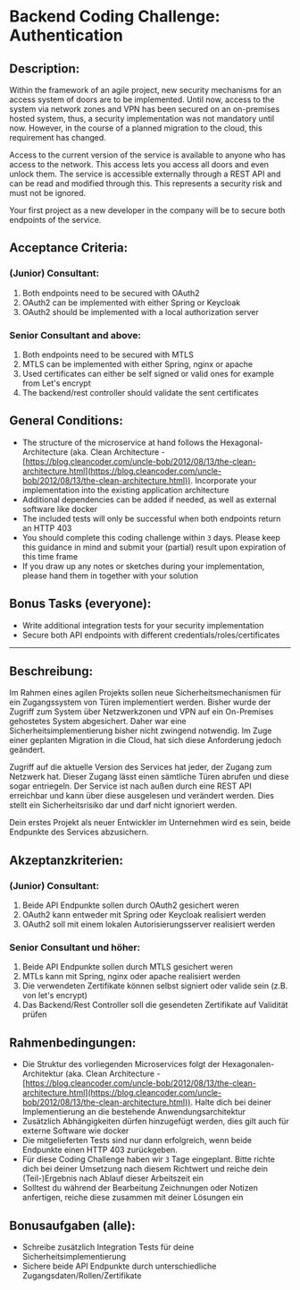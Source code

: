 # Backend Coding Challenge: Authentication

## Description:

Within the framework of an agile project, new security mechanisms for an access system of doors are to be implemented. Until now, access to the system via network zones and VPN has been secured on an on-premises hosted system, thus, a security implementation was not mandatory until now. However, in the course of a planned migration to the cloud, this requirement has changed.

Access to the current version of the service is available to anyone who has access to the network. This access lets you access all doors and even unlock them. The service is accessible externally through a REST API and can be read and modified through this. This represents a security risk and must not be ignored.

Your first project as a new developer in the company will be to secure both endpoints of the service.

## Acceptance Criteria:

### (Junior) Consultant:

1. Both endpoints need to be secured with OAuth2
2. OAuth2 can be implemented with either Spring or Keycloak
3. OAuth2 should be implemented with a local authorization server

### Senior Consultant and above:

1. Both endpoints need to be secured with MTLS
2. MTLS can be implemented with either Spring, nginx or apache
3. Used certificates can either be self signed or valid ones for example from Let's encrypt
4. The backend/rest controller should validate the sent certificates

## General Conditions:
- The structure of the microservice at hand follows the Hexagonal-Architecture (aka. Clean Architecture - [https://blog.cleancoder.com/uncle-bob/2012/08/13/the-clean-architecture.html](https://blog.cleancoder.com/uncle-bob/2012/08/13/the-clean-architecture.html)). Incorporate your implementation into the existing application architecture
- Additional dependencies can be added if needed, as well as external software like docker
- The included tests will only be successful when both endpoints return an HTTP 403
- You should complete this coding challenge within `3` days. Please keep this guidance in mind and submit your (partial) result upon expiration of this time frame
- If you draw up any notes or sketches during your implementation, please hand them in together with your solution

## Bonus Tasks (everyone):

- Write additional integration tests for your security implementation
- Secure both API endpoints with different credentials/roles/certificates

---

## Beschreibung:

Im Rahmen eines agilen Projekts sollen neue Sicherheitsmechanismen für ein Zugangssystem von Türen implementiert werden. Bisher wurde der Zugriff zum System über Netzwerkzonen und VPN auf ein On-Premises gehostetes System abgesichert. Daher war eine Sicherheitsimplementierung bisher nicht zwingend notwendig. Im Zuge einer geplanten Migration in die Cloud, hat sich diese Anforderung jedoch geändert.

Zugriff auf die aktuelle Version des Services hat jeder, der Zugang zum Netzwerk hat. Dieser Zugang lässt einen sämtliche Türen abrufen und diese sogar entriegeln. Der Service ist nach außen durch eine REST API erreichbar und kann über diese ausgelesen und verändert werden. Dies stellt ein Sicherheitsrisiko dar und darf nicht ignoriert werden.

Dein erstes Projekt als neuer Entwickler im Unternehmen wird es sein, beide Endpunkte des Services abzusichern.

## Akzeptanzkriterien:

### (Junior) Consultant:

1. Beide API Endpunkte sollen durch OAuth2 gesichert weren
2. OAuth2 kann entweder mit Spring oder Keycloak realisiert werden
3. OAuth2 soll mit einem lokalen Autorisierungsserver realisiert werden

### Senior Consultant und höher:

1. Beide API Endpunkte sollen durch MTLS gesichert weren
2. MTLs kann mit Spring, nginx oder apache realisiert werden
3. Die verwendeten Zertifikate können selbst signiert oder valide sein (z.B. von let's encrypt)
4. Das Backend/Rest Controller soll die gesendeten Zertifikate auf Validität prüfen

## Rahmenbedingungen:
- Die Struktur des vorliegenden Microservices folgt der Hexagonalen-Architektur (aka. Clean Architecture - [https://blog.cleancoder.com/uncle-bob/2012/08/13/the-clean-architecture.html](https://blog.cleancoder.com/uncle-bob/2012/08/13/the-clean-architecture.html)). Halte dich bei deiner Implementierung an die bestehende Anwendungsarchitektur
- Zusätzlich Abhängigkeiten dürfen hinzugefügt werden, dies gilt auch für externe Software wie docker
- Die mitgelieferten Tests sind nur dann erfolgreich, wenn beide Endpunkte einen HTTP 403 zurückgeben. 
- Für diese Coding Challenge haben wir `3` Tage eingeplant. Bitte richte dich bei deiner Umsetzung nach diesem Richtwert und reiche dein (Teil-)Ergebnis nach Ablauf dieser Arbeitszeit ein
- Solltest du während der Bearbeitung Zeichnungen oder Notizen anfertigen, reiche diese zusammen mit deiner Lösungen ein

## Bonusaufgaben (alle):

- Schreibe zusätzlich Integration Tests für deine Sicherheitsimplementierung
- Sichere beide API Endpunkte durch unterschiedliche Zugangsdaten/Rollen/Zertifikate
